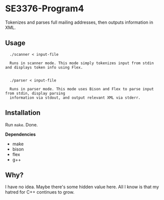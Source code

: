 # SE3376-Program4
Tokenizes and parses full mailing addresses, then outputs information in XML.

## Usage
```
  ./scanner < input-file
  
  Runs in scanner mode. This mode simply tokenizes input from stdin and displays token info using Flex.
  
  
  ./parser < input-file
  
  Runs in parser mode. This mode uses Bison and Flex to parse input from stdin, display parsing
  information via stdout, and output relevant XML via stderr.
```

## Installation
Run `make`. Done.

**Dependencies**
- make
- bison
- flex
- g++

## Why?
I have no idea. Maybe there's some hidden value here. All I know is that my hatred for C++ continues to grow.
